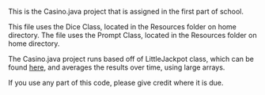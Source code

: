 This is the Casino.java project that is assigned in the first part of school.

This file uses the Dice Class, located in the Resources folder on home directory.
The file uses the Prompt Class, located in the Resources folder on home directory.

The Casino.java project runs based off of LittleJackpot class, which can be found
<a href="http://greenstein.com/mvhs/apcs/Lessons/Unit01-Computers-SWDev/LittleJackpot.html">here</a>, and averages the results over time, using large arrays.

If you use any part of this code, please give credit where it is due.
